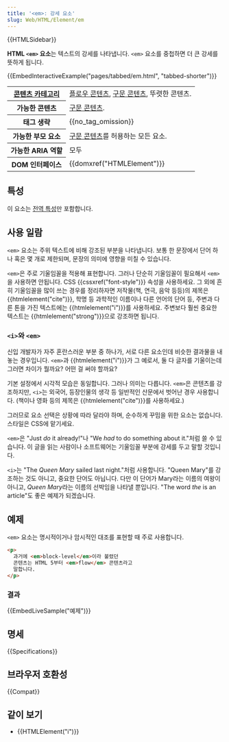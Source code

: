 ```yaml
---
title: '<em>: 강세 요소'
slug: Web/HTML/Element/em
---
```


{{HTMLSidebar}}

**HTML `<em>` 요소**는 텍스트의 강세를 나타냅니다. `<em>` 요소를 중첩하면 더 큰 강세를 뜻하게 됩니다.

{{EmbedInteractiveExample("pages/tabbed/em.html", "tabbed-shorter")}}

<table class="properties">
  <tbody>
    <tr>
      <th scope="row">
        <a href="/ko/docs/Web/Guide/HTML/Content_categories">콘텐츠 카테고리</a>
      </th>
      <td>
        <a href="/ko/docs/Web/Guide/HTML/Content_categories#플로우_콘텐츠"
          >플로우 콘텐츠</a
        >,
        <a href="/ko/docs/Web/Guide/HTML/Content_categories#구문_콘텐츠"
          >구문 콘텐츠</a
        >, 뚜렷한 콘텐츠.
      </td>
    </tr>
    <tr>
      <th scope="row">가능한 콘텐츠</th>
      <td>
        <a href="/ko/docs/Web/Guide/HTML/Content_categories#구문_콘텐츠"
          >구문 콘텐츠</a
        >.
      </td>
    </tr>
    <tr>
      <th scope="row">태그 생략</th>
      <td>{{no_tag_omission}}</td>
    </tr>
    <tr>
      <th scope="row">가능한 부모 요소</th>
      <td>
        <a href="/ko/docs/Web/Guide/HTML/Content_categories#구문_콘텐츠"
          >구문 콘텐츠</a
        >를 허용하는 모든 요소.
      </td>
    </tr>
    <tr>
      <th scope="row">가능한 ARIA 역할</th>
      <td>모두</td>
    </tr>
    <tr>
      <th scope="row">DOM 인터페이스</th>
      <td>{{domxref("HTMLElement")}}</td>
    </tr>
  </tbody>
</table>

## 특성

이 요소는 [전역 특성](/ko/docs/Web/HTML/Global_attributes)만 포함합니다.

## 사용 일람

`<em>` 요소는 주위 텍스트에 비해 강조된 부분을 나타냅니다. 보통 한 문장에서 단어 하나 혹은 몇 개로 제한되며, 문장의 의미에 영향을 미칠 수 있습니다.

`<em>`은 주로 기울임꼴을 적용해 표현합니다. 그러나 단순히 기울임꼴이 필요해서 `<em>`을 사용하면 안됩니다. CSS {{cssxref("font-style")}} 속성을 사용하세요. 그 외에 흔히 기울임꼴을 많이 쓰는 경우를 정리하자면 저작물(책, 연극, 음악 등등)의 제목은 {{htmlelement("cite")}}, 학명 등 과학적인 이름이나 다른 언어의 단어 등, 주변과 다른 톤을 가진 텍스트에는 {{htmlelement("i")}}를 사용하세요. 주변보다 훨씬 중요한 텍스트는 {{htmlelement("strong")}}으로 강조하면 됩니다.

### `<i>`와 `<em>`

신입 개발자가 자주 혼란스러운 부분 중 하나가, 서로 다른 요소인데 비슷한 결과물을 내놓는 경우입니다. `<em>`과 {{htmlelement("i")}}가 그 예로서, 둘 다 글자를 기울이는데 그러면 차이가 뭘까요? 어떤 걸 써야 할까요?

기본 설정에서 시각적 모습은 동일합니다. 그러나 의미는 다릅니다. `<em>`은 콘텐츠를 강조하지만, `<i>`는 외국어, 등장인물의 생각 등 일반적인 산문에서 벗어난 경우 사용합니다. (책이나 영화 등의 제목은 {{htmlelement("cite")}}를 사용하세요.)

그러므로 요소 선택은 상황에 따라 달라야 하며, 순수하게 꾸밈을 위한 요소는 없습니다. 스타일은 CSS에 맡기세요.

`<em>`은 "Just _do_ it already!"나 "We _had_ to do something about it."처럼 쓸 수 있습니다. 이 글을 읽는 사람이나 소프트웨어는 기울임꼴 부분에 강세를 두고 말할 것입니다.

`<i>`는 "The _Queen Mary_ sailed last night."처럼 사용합니다. "Queen Mary"를 강조하는 것도 아니고, 중요한 단어도 아닙니다. 다만 이 단어가 Mary라는 이름의 여왕이 아니고, *Queen Mary*라는 이름의 선박임을 나타낼 뿐입니다. "The word _the_ is an article"도 좋은 예제가 되겠습니다.

## 예제

`<em>` 요소는 명시적이거나 암시적인 대조를 표현할 때 주로 사용합니다.

```html
<p>
  과거에 <em>block-level</em>이라 불렸던
  콘텐츠는 HTML 5부터 <em>flow</em> 콘텐츠라고
  말합니다.
</p>
```

### 결과

{{EmbedLiveSample("예제")}}

## 명세

{{Specifications}}

## 브라우저 호환성

{{Compat}}

## 같이 보기

- {{HTMLElement("i")}}
